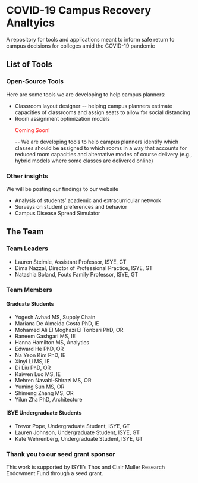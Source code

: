 # COVID-19 Campus Recovery Analtyics
A repository for tools and applications meant to inform safe return to campus decisions for colleges amid the COVID-19 pandemic


## List of Tools

### Open-Source Tools
Here are some tools we are developing to help campus planners:

* Classroom layout designer -- helping campus planners estimate capacities of classrooms and assign seats to allow for social distancing
* Room assignment optimization models <p style="color:red"> Coming Soon! </p> -- We are developing tools to help campus planners identify which classes should be assigned to which rooms in a way that accounts for reduced room capacities and alternative modes of course delivery (e.g., hybrid models where some classes are delivered online)

### Other insights
We will be posting our findings to our website

* Analysis of students’ academic and extracurricular network
* Surveys on student preferences and behavior
* Campus Disease Spread Simulator





## The Team

### Team Leaders
* Lauren Steimle, Assistant Professor, ISYE, GT
* Dima Nazzal, Director of Professional Practice, ISYE, GT
* Natashia Boland, Fouts Family Professor, ISYE, GT


### Team Members

#### Graduate Students
* Yogesh Avhad MS, Supply Chain
* Mariana De Almeida Costa PhD, IE
* Mohamed Ali El Moghazi El Tonbari PhD, OR
* Raneem Gashgari MS, IE
* Hanna Hamilton MS, Analytics
* Edward He PhD, OR 
* Na Yeon Kim PhD, IE
* Xinyi Li MS, IE
* Di Liu PhD, OR
* Kaiwen Luo MS, IE
* Mehren Navabi-Shirazi MS, OR
* Yuming Sun MS, OR
* Shimeng Zhang MS, OR
* Yilun Zha PhD, Architecture

#### ISYE Undergraduate Students
* Trevor Pope, Undergraduate Student, ISYE, GT
* Lauren Johnson, Undergraduate Student, ISYE, GT
* Kate Wehrenberg, Undergraduate Student, ISYE, GT



### Thank you to our seed grant sponsor
This work is supported by ISYE’s Thos and Clair Muller Research Endowment Fund through a seed grant.


